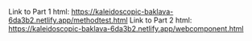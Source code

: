 Link to Part 1 html: https://kaleidoscopic-baklava-6da3b2.netlify.app/methodtest.html
Link to Part 2 html: https://kaleidoscopic-baklava-6da3b2.netlify.app/webcomponent.html
